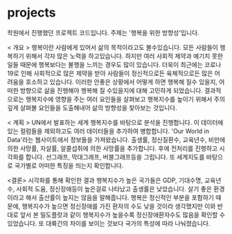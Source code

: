 # projects
학원에서 진행했던 프로젝트 코드입니다. 주제는 '행복을 위한 방향성'입니다. 

< 개요 >
행복이란 사람에게 있어서 삶의 목적이라고도 볼수있습니다. 모든 사람들이 행복하기 위해서 각자 많은 노력을 하고있습니다. 하지만 여러 사회적 제약과 예기치 못한 일들 때문에 행복보다는 불행을 느끼는 경우도 많이 있습니다. 더욱이 최근에는 코로나19로 인해 사회적으로 많은 제약을 받아 사람들이 정신적으로든 육체적으로든 많은 어려움을 호소하고 있습니다. 이러한 안좋은 상황에서 어떻게 하면 행복해 질수 있을지, 어떠한 방향으로 삶을 진행해야 행복해 질 수있을지에 대해 고민하게 되었습니다. 
결과적으로는 행복지수에 영향을 주는 여러 요인들을 살펴보고 행복지수를 높이기 위해서 주의깊게 살펴볼 요인들을 도출해내어 삶의 방향성을 찾아보는 것입니다. 

< 계획 >
UN에서 발표하는 세계 행복지수를 바탕으로 분석을 진행합니다. 이 데이터에있는 컬럼들을 제외하고도 여러 데이터들을 추가하여 병합합니다. 'Our World in Data'라는 웹사이트에서 정보들을 가져왔습니다. 출생률, 정신질환수, 교육년수, 비만에의한 사망률, 자살률, 알콜섭취에 의한 사망률을 추가합니다. 후에 전처리를 진행하고 시각화를 합니다. 선그래프, 막대그래프, 버블그래프등을 그립니다. 또 세계지도를 바탕으로 국가별로 어떠한 특징을 띄는지 확인합니다.

<결론>
시각화를 통해 확인한 결과 행복지수가 높은 국가들은 GDP, 기대수명, 교육년수, 사회적 도움, 정신장애등이 높은걸로 나타났고 출생률은 낮았습니다. 살기 좋은 환경이라고 해서 출산률이 높지는 않음을 말해줍니다. 
행복은 정신적인 부분을 포함하기 때문에, 행복지수가 높으면 정신장애를 가진 환자의 수도 낮을 것이라 생각했지만 이와 반대로 앞서 본 밀도플랏과 같이 행복지수가 높을수록 정신장애환자수도 많음을 확인할 수 있었습니다. 또 대륙간의 차이를 보이는 것보다 국가의 특성에 따라 나눠졌습니다. 

